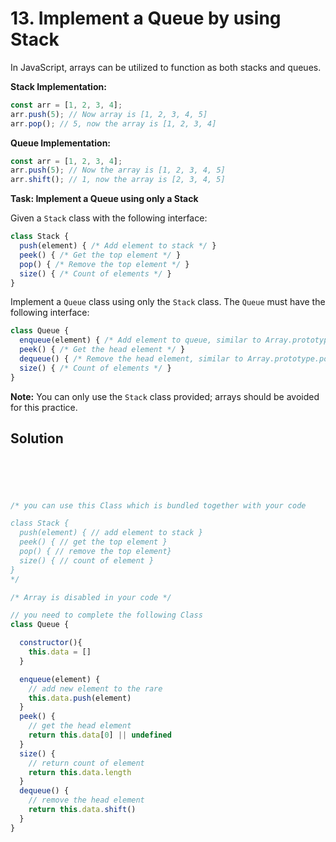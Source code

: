 # 13. Implement a Queue by using Stack

In JavaScript, arrays can be utilized to function as both stacks and queues.

**Stack Implementation:**

```javascript
const arr = [1, 2, 3, 4];
arr.push(5); // Now array is [1, 2, 3, 4, 5]
arr.pop(); // 5, now the array is [1, 2, 3, 4]
```

**Queue Implementation:**

```javascript
const arr = [1, 2, 3, 4];
arr.push(5); // Now the array is [1, 2, 3, 4, 5]
arr.shift(); // 1, now the array is [2, 3, 4, 5]
```

**Task: Implement a Queue using only a Stack**

Given a `Stack` class with the following interface:

```javascript
class Stack {
  push(element) { /* Add element to stack */ }
  peek() { /* Get the top element */ }
  pop() { /* Remove the top element */ }
  size() { /* Count of elements */ }
}
```

Implement a `Queue` class using only the `Stack` class. The `Queue` must have the following interface:

```javascript
class Queue {
  enqueue(element) { /* Add element to queue, similar to Array.prototype.push */ }
  peek() { /* Get the head element */ }
  dequeue() { /* Remove the head element, similar to Array.prototype.pop */ }
  size() { /* Count of elements */ }
}
```

**Note:** You can only use the `Stack` class provided; arrays should be avoided for this practice.

## Solution

```js





/* you can use this Class which is bundled together with your code

class Stack {
  push(element) { // add element to stack }
  peek() { // get the top element }
  pop() { // remove the top element}
  size() { // count of element }
}
*/

/* Array is disabled in your code */

// you need to complete the following Class
class Queue {

  constructor(){
    this.data = []
  }

  enqueue(element) { 
    // add new element to the rare
    this.data.push(element)
  }
  peek() { 
    // get the head element
    return this.data[0] || undefined
  }
  size() { 
    // return count of element
    return this.data.length
  }
  dequeue() {
    // remove the head element
    return this.data.shift()
  }
}
```

